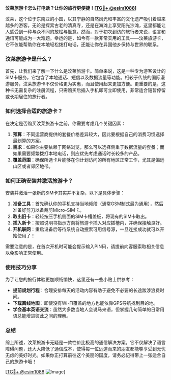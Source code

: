 **汶莱旅游卡怎么打电话？让你的旅行更便捷！[[TG💪+ @esim1088](https://t.me/s/esim1088)]**

汶莱，这个位于东南亚的小国，以其宁静的自然风光和丰富的文化遗产吸引着越来越多的游客。无论是探索古老的清真寺，还是在海滩上享受阳光沙滩，这里都能让人感受到一种与众不同的放松与惬意。然而，对于初次到访的旅行者来说，语言和通讯可能成为一大难题。幸运的是，如今有一款非常实用的工具——汶莱旅游卡，它不仅能帮助你在本地轻松拨打电话，还能让你在异国他乡保持与世界的联系。

### 汶莱旅游卡是什么？

首先，让我们来了解一下什么是汶莱旅游卡。简单来说，这是一种专为游客设计的SIM卡服务，它包含了本地通话、短信以及数据流量等功能。相较于传统的国际漫游服务，汶莱旅游卡不仅价格更为实惠，而且使用起来更加方便。更重要的是，这种卡无需复杂的注册流程，只需购买后插入手机即可立即使用，非常适合短暂停留或长期居住的旅行者。

### 如何选择合适的旅游卡？

在决定是否购买汶莱旅游卡之前，你需要考虑几个关键因素：

1. **预算**：不同运营商提供的套餐价格差异较大，因此要根据自己的消费习惯选择最划算的方案。
2. **需求**：如果你主要依赖于网络浏览，那么可以选择侧重于数据流量的套餐；而如果需要频繁拨打本地电话，则应优先考虑通话时长较多的产品。
3. **覆盖范围**：确保所选卡片能够在你计划访问的所有地区正常工作，尤其是偏远山区或者郊区地带。

### 如何正确安装并激活旅游卡？

安装并激活一张新的SIM卡其实并不复杂，以下是具体步骤：

1. **准备工具**：首先确认你的手机支持当地频段（通常GSM制式最为通用），然后准备好剪刀以备裁剪Micro-SIM卡。
2. **取出旧卡**：轻轻按压手机侧面的SIM卡槽盖板，将现有的SIM卡取出。
3. **插入新卡**：按照说明书指示方向将旅游卡插入对应插槽内，并确保接触良好。
4. **开机联网**：重启设备后等待系统自动搜索可用信号源，一旦连接成功就可以开始使用了！

需要注意的是，在首次开机时可能会提示输入PIN码，请提前向客服索取相关信息以免影响正常使用。

### 使用技巧分享

为了让您的旅行体验更加顺畅愉快，这里还有一些小贴士供参考：

- **提前规划行程**：合理安排每天的活动内容有助于避免不必要的长途跋涉浪费时间。
- **下载离线地图**：即使没有Wi-Fi覆盖的地方也能依靠GPS导航找到目的地。
- **学会基本英语交流**：虽然大多数当地人会说马来语，但掌握几句简单的日常用语总能增进彼此之间的理解。

### 总结

综上所述，汶莱旅游卡无疑是一款性价比极高的通信解决方案。它不仅解决了语言障碍问题，还大大降低了通信成本，使得每一位远道而来的朋友都能够享受到无忧无虑的美好时光。如果你正打算前往这个美丽的国度，请务必记得带上一张适合自己的旅游卡哦！

[[TG💪+ @esim1088](https://t.me/s/esim1088) ![Image](https://i.postimg.cc/4NQfJmqS/Snipaste-2025-05-13-00-14-12.png)]